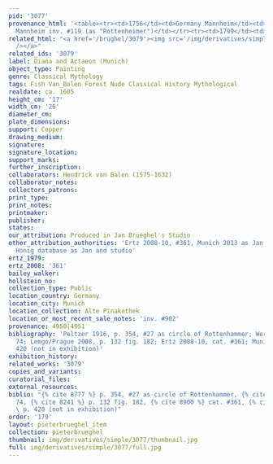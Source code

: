 ```yaml
---
pid: '3077'
provenance_html: '<table><tr><td>1756</td><td>Germany Mannheim</td><td>From Galerie
  Mannheim inv. #119 (as "Rottenheimer")</td></tr><tr><td>1799</td><td>Germany Munich</td><td></td></tr></table>'
related_html: "<a href='/brughel/3079'><img src='/img/derivatives/simple/3079/thumbnail.jpg'
  /></a>"
related_ids: '3079'
label: Diana and Actaeon (Munich)
object_type: Painting
genre: Classical Mythology
tags: Fish Van_Balen Forest Nude Classical History Mythological
realdate: ca. 1605
height_cm: '17'
width_cm: '26'
diameter_cm: 
plate_dimensions: 
support: Copper
drawing_medium: 
signature: 
signature_location: 
support_marks: 
further_inscription: 
collaborators: Hendrick van Balen (1575-1632)
collaborator_notes: 
collectors_patrons: 
print_type: 
print_notes: 
printmaker: 
publisher: 
states: 
our_attribution: Produced in Jan Brueghel's Studio
other_attribution_authorities: 'Ertz 2008-10, #361, Munich 2013 as Jan and Hans Rottenhammer,
  Honig database as Jan and studio'
ertz_1979: 
ertz_2008: '361'
bailey_walker: 
hollstein_no: 
collection_type: Public
location_country: Germany
location_city: Munich
location_collection: Alte Pinakothek
location_or_most_recent_sale_notes: 'inv. #902'
provenance: 4950|4951
bibliography: 'Peltzer 1916, p. 354, #27 as circle of Rottenhammer; Werche 2004 #A
  74; Lemgo/Prague 2008, p. 132 fig. 182; Ertz 2008-10, cat. #361; Munich 2013, p.
  420 (not in exhibition)'
exhibition_history: 
related_works: '3079'
copies_and_variants: 
curatorial_files: 
external_resources: 
biblio: "{% cite 8777 %} p. 354, #27 as circle of Rottenhammer, {% cite 8912 %} #A
  74, {% cite 8241 %} p. 132 fig. 182, {% cite 8900 %} cat. #361, {% cite 8739 %}
  \ p. 420 (not in exhibition)"
order: '179'
layout: pieterbrueghel_item
collection: pieterbrueghel
thumbnail: img/derivatives/simple/3077/thumbnail.jpg
full: img/derivatives/simple/3077/full.jpg
---
```

